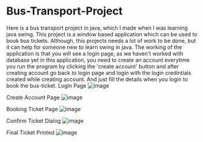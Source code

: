 # Bus-Transport-Project
Here is a bus transport project in java, which I made when I was learning java swing. This project is a window based application which can be used to book bus tickets. Although, this projects needs a lot of work to be done, but it can help for someone new to learn swing in java.
The working of the application is that you will see a login page, as we haven't worked with database yet in this application, you need to create an account everytime you
run the program by clicking the 'create account' button and after creating account go back to login page and login with the login credintials created while creating account. And just fill the details when you login to book the bus-ticket.
Login Page
![image](https://user-images.githubusercontent.com/115881569/225599775-046f8c48-fbd9-4d4d-b5be-f43b8561fa73.png)

Create Account Page
![image](https://user-images.githubusercontent.com/115881569/225600617-d89442a6-f46a-4518-a80a-c5a086f7febc.png)

Booking Ticket Page
![image](https://user-images.githubusercontent.com/115881569/225600685-23d250df-0e44-4297-8095-1d18e806c1b1.png)

Confirm Ticket Dialog
![image](https://user-images.githubusercontent.com/115881569/225600951-f2f3c657-e3f7-4f3d-b165-e6dc91f8dc5a.png)

Final Ticket Printed
![image](https://user-images.githubusercontent.com/115881569/225600995-16581a04-eb3c-4403-abc2-35d8964dbf53.png)
